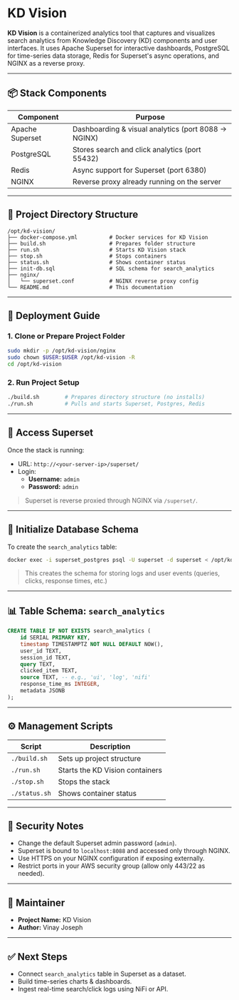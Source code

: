 # KD Vision

**KD Vision** is a containerized analytics tool that captures and visualizes search analytics from Knowledge Discovery (KD) components and user interfaces. It uses Apache Superset for interactive dashboards, PostgreSQL for time-series data storage, Redis for Superset's async operations, and NGINX as a reverse proxy.

---

## 📦 Stack Components

| Component     | Purpose                                          |
|---------------|--------------------------------------------------|
| Apache Superset | Dashboarding & visual analytics (port 8088 → NGINX) |
| PostgreSQL     | Stores search and click analytics (port 55432)  |
| Redis          | Async support for Superset (port 6380)          |
| NGINX          | Reverse proxy already running on the server     |

---

## 📁 Project Directory Structure

```
/opt/kd-vision/
├── docker-compose.yml          # Docker services for KD Vision
├── build.sh                    # Prepares folder structure
├── run.sh                      # Starts KD Vision stack
├── stop.sh                     # Stops containers
├── status.sh                   # Shows container status
├── init-db.sql                 # SQL schema for search_analytics
├── nginx/
│   └── superset.conf           # NGINX reverse proxy config
└── README.md                   # This documentation
```

---

## 🚀 Deployment Guide

### 1. Clone or Prepare Project Folder

```bash
sudo mkdir -p /opt/kd-vision/nginx
sudo chown $USER:$USER /opt/kd-vision -R
cd /opt/kd-vision
```

### 2. Run Project Setup

```bash
./build.sh        # Prepares directory structure (no installs)
./run.sh          # Pulls and starts Superset, Postgres, Redis
```

---

## 🔌 Access Superset

Once the stack is running:

- URL: `http://<your-server-ip>/superset/`
- Login:
  - **Username:** `admin`
  - **Password:** `admin`

> Superset is reverse proxied through NGINX via `/superset/`.

---

## 🧱 Initialize Database Schema

To create the `search_analytics` table:

```bash
docker exec -i superset_postgres psql -U superset -d superset < /opt/kd-vision/init-db.sql
```

> This creates the schema for storing logs and user events (queries, clicks, response times, etc.)

---

## 📊 Table Schema: `search_analytics`

```sql
CREATE TABLE IF NOT EXISTS search_analytics (
    id SERIAL PRIMARY KEY,
    timestamp TIMESTAMPTZ NOT NULL DEFAULT NOW(),
    user_id TEXT,
    session_id TEXT,
    query TEXT,
    clicked_item TEXT,
    source TEXT, -- e.g., 'ui', 'log', 'nifi'
    response_time_ms INTEGER,
    metadata JSONB
);
```

---

## ⚙️ Management Scripts

| Script       | Description                        |
|--------------|------------------------------------|
| `./build.sh` | Sets up project structure          |
| `./run.sh`   | Starts the KD Vision containers    |
| `./stop.sh`  | Stops the stack                    |
| `./status.sh`| Shows container status             |

---

## 🔐 Security Notes

- Change the default Superset admin password (`admin`).
- Superset is bound to `localhost:8088` and accessed only through NGINX.
- Use HTTPS on your NGINX configuration if exposing externally.
- Restrict ports in your AWS security group (allow only 443/22 as needed).

---

## 🧠 Maintainer

- **Project Name:** KD Vision
- **Author:** Vinay Joseph

---

## ✅ Next Steps

- Connect `search_analytics` table in Superset as a dataset.
- Build time-series charts & dashboards.
- Ingest real-time search/click logs using NiFi or API.



